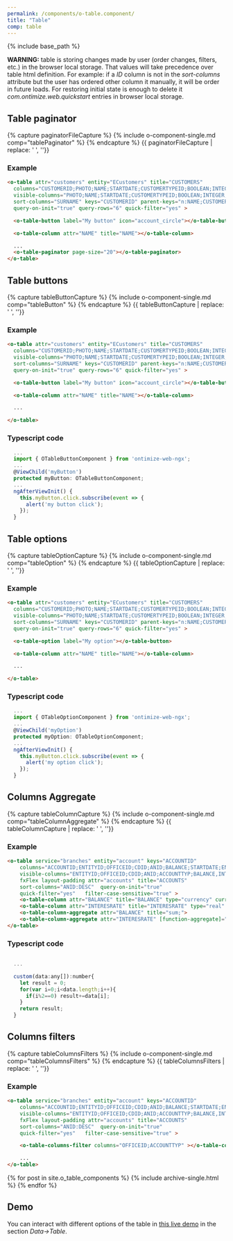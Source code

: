 ```yaml
---
permalink: /components/o-table.component/
title: "Table"
comp: table
---
```


{% include base_path %}


<div class="notice--warning" markdown="1">

**WARNING:** table is storing changes made by user (order changes, filters, etc.) in the browser local storage. That values will take precedence over table html definition.
For example: if a *ID* column is not in the *sort-columns* attribute but the user has ordered
other column it manually, it will be order in future loads. For restoring initial state is enough to
delete it *com.ontimize.web.quickstart* entries in browser local storage.

</div>

## Table paginator

{% capture paginatorFileCapture %}
  {% include o-component-single.md comp="tablePaginator"  %}
{% endcapture %}
{{ paginatorFileCapture | replace: '    ', ''}}


<h3 class="grey-color">Example</h3>

```html
<o-table attr="customers" entity="ECustomers" title="CUSTOMERS"
  columns="CUSTOMERID;PHOTO;NAME;STARTDATE;CUSTOMERTYPEID;BOOLEAN;INTEGER;REAL;CURRENCY"
  visible-columns="PHOTO;NAME;STARTDATE;CUSTOMERTYPEID;BOOLEAN;INTEGER;REAL;CURRENCY"
  sort-columns="SURNAME" keys="CUSTOMERID" parent-keys="n:NAME;CUSTOMERTYPEID"
  query-on-init="true" query-rows="6" quick-filter="yes" >

  <o-table-button label="My button" icon="account_circle"></o-table-button>

  <o-table-column attr="NAME" title="NAME"></o-table-column>

  ...
  <o-table-paginator page-size="20"></o-table-paginator>
</o-table>
```


## Table buttons

{% capture tableButtonCapture %}
{% include o-component-single.md comp="tableButton" %}
{% endcapture %}
{{ tableButtonCapture | replace: '    ', ''}}

<h3 class="grey-color">Example</h3>

```html
<o-table attr="customers" entity="ECustomers" title="CUSTOMERS"
  columns="CUSTOMERID;PHOTO;NAME;STARTDATE;CUSTOMERTYPEID;BOOLEAN;INTEGER;REAL;CURRENCY"
  visible-columns="PHOTO;NAME;STARTDATE;CUSTOMERTYPEID;BOOLEAN;INTEGER;REAL;CURRENCY"
  sort-columns="SURNAME" keys="CUSTOMERID" parent-keys="n:NAME;CUSTOMERTYPEID"
  query-on-init="true" query-rows="6" quick-filter="yes" >

  <o-table-button label="My button" icon="account_circle"></o-table-button>

  <o-table-column attr="NAME" title="NAME"></o-table-column>

  ...

</o-table>
```

<h3 class="grey-color">Typescript code</h3>

```javascript
  ...
  import { OTableButtonComponent } from 'ontimize-web-ngx';
  ...
  @ViewChild('myButton')
  protected myButton: OTableButtonComponent;
  ...
  ngAfterViewInit() {
    this.myButton.click.subscribe(event => {
      alert('my button click');
    });
  }
```

## Table options

{% capture tableOptionCapture %}
{% include o-component-single.md comp="tableOption" %}
{% endcapture %}
{{ tableOptionCapture | replace: '    ', ''}}

<h3 class="grey-color">Example</h3>

```html
<o-table attr="customers" entity="ECustomers" title="CUSTOMERS"
  columns="CUSTOMERID;PHOTO;NAME;STARTDATE;CUSTOMERTYPEID;BOOLEAN;INTEGER;REAL;CURRENCY"
  visible-columns="PHOTO;NAME;STARTDATE;CUSTOMERTYPEID;BOOLEAN;INTEGER;REAL;CURRENCY"
  sort-columns="SURNAME" keys="CUSTOMERID" parent-keys="n:NAME;CUSTOMERTYPEID"
  query-on-init="true" query-rows="6" quick-filter="yes" >

  <o-table-option label="My option"></o-table-button>

  <o-table-column attr="NAME" title="NAME"></o-table-column>

  ...

</o-table>
```

<h3 class="grey-color">Typescript code</h3>

```javascript
  ...
  import { OTableOptionComponent } from 'ontimize-web-ngx';
  ...
  @ViewChild('myOption')
  protected myOption: OTableOptionComponent;
  ...
  ngAfterViewInit() {
    this.myButton.click.subscribe(event => {
      alert('my option click');
    });
  }
```

## Columns Aggregate


{% capture tableColumnCapture %}
{% include o-component-single.md comp="tableColumnAggregate" %}
{% endcapture %}
{{ tableColumnCapture | replace: '    ', ''}}


<h3 class="grey-color">Example</h3>


```html
<o-table service="branches" entity="account" keys="ACCOUNTID"
    columns="ACCOUNTID;ENTITYID;OFFICEID;CDID;ANID;BALANCE;STARTDATE;ENDDATE;INTERESRATE;ACCOUNTTYP"
    visible-columns="ENTITYID;OFFICEID;CDID;ANID;ACCOUNTTYP;BALANCE,INTERESRATE"
    fxFlex layout-padding attr="accounts" title="ACCOUNTS"
    sort-columns="ANID:DESC"  query-on-init="true"
    quick-filter="yes"   filter-case-sensitive="true" >
    <o-table-column attr="BALANCE" title="BALANCE" type="currency" currency-symbol="€" thousand-separator=","></o-table-column>
    <o-table-column attr="INTERESRATE" title="INTERESRATE" type="real" ></o-table-column>
    <o-table-column-aggregate attr="BALANCE" title="sum;">
    <o-table-column-aggregate attr="INTERESRATE" [function-aggregate]="custonm"></o-table-column-aggregate>
</o-table>
```


<h3 class="grey-color">Typescript code</h3>

```javascript

  ...

  custom(data:any[]):number{
    let result = 0;
    for(var i=0;i<data.length;i++){
      if(i%2==0) result+=data[i];
    }
    return result;
  }
```

## Columns filters

{% capture tableColumnsFilters %}
{% include o-component-single.md comp="tableColumnsFilters" %}
{% endcapture %}
{{ tableColumnsFilters | replace: '    ', ''}}

<h3 class="grey-color">Example</h3>

```html
<o-table service="branches" entity="account" keys="ACCOUNTID"
    columns="ACCOUNTID;ENTITYID;OFFICEID;CDID;ANID;BALANCE;STARTDATE;ENDDATE;INTERESRATE;ACCOUNTTYP"
    visible-columns="ENTITYID;OFFICEID;CDID;ANID;ACCOUNTTYP;BALANCE,INTERESRATE"
    fxFlex layout-padding attr="accounts" title="ACCOUNTS"
    sort-columns="ANID:DESC"  query-on-init="true"
    quick-filter="yes"   filter-case-sensitive="true" >

    <o-table-columns-filter columns="OFFICEID;ACCOUNTTYP" ></o-table-columns-filter>

    ...
</o-table>
```

{% for post in site.o_table_components %}
  {% include archive-single.html %}
{% endfor %}


## Demo

You can interact with different options of the table in <a href="https://ontimizeweb.github.io/ontimize-web-ngx-playground/">this live demo</a> in the section *Data->Table*.